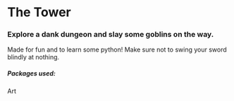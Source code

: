 # The Tower

### Explore a dank dungeon and slay some goblins on the way. 

Made for fun and to learn some python! Make sure not to swing your sword blindly at nothing. 



##### Packages used: 

Art 

